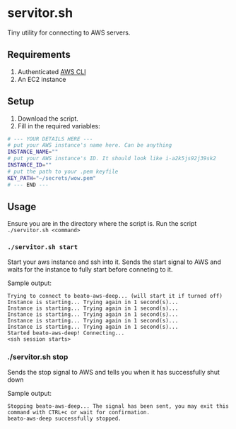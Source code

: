# servitor.sh

Tiny utility for connecting to AWS servers.

## Requirements

1. Authenticated [AWS CLI](https://aws.amazon.com/cli/)
2. An EC2 instance

## Setup

1. Download the script.
2. Fill in the required variables:
```sh
# --- YOUR DETAILS HERE ---
# put your AWS instance's name here. Can be anything 
INSTANCE_NAME=""
# put your AWS instance's ID. It should look like i-a2k5js92j39sk2
INSTANCE_ID=""
# put the path to your .pem keyfile
KEY_PATH="~/secrets/wow.pem"
# --- END ---
```

## Usage

Ensure you are in the directory where the script is. Run the script `./servitor.sh <command>`

### `./servitor.sh start`

Start your aws instance and ssh into it.
Sends the start signal to AWS and waits for the instance to fully start before conneting to it.

Sample output:
```
Trying to connect to beato-aws-deep... (will start it if turned off)
Instance is starting... Trying again in 1 second(s)...
Instance is starting... Trying again in 1 second(s)...
Instance is starting... Trying again in 1 second(s)...
Instance is starting... Trying again in 1 second(s)...
Instance is starting... Trying again in 1 second(s)...
Started beato-aws-deep! Connecting...
<ssh session starts>
```

### ./servitor.sh stop

Sends the stop signal to AWS and tells you when it has successfully shut down
 
Sample output:
```
Stopping beato-aws-deep... The signal has been sent, you may exit this command with CTRL+c or wait for confirmation.
beato-aws-deep successfully stopped.
```
